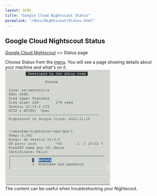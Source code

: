 ```yaml
---
layout: GCNS
title: "Google Cloud Nightscout Status"
permalink: "/docs/Nightscout/Status.html"
---
```


## Google Cloud Nightscout Status
[Google Cloud Nightscout](./GoogleCloud.md) >> Status page  
  
Choose Status from the [menu](./Menu.md).  You will see a page showing details about your machine and what's on it.  
![](./images/Status.png)  
The content can be useful when troubleshooting your Nightscout.  
  
